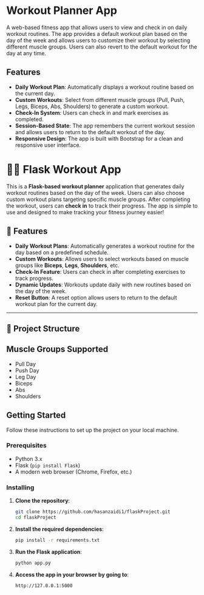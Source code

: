 # Workout Planner App

A web-based fitness app that allows users to view and check in on daily workout routines. The app provides a default workout plan based on the day of the week and allows users to customize their workout by selecting different muscle groups. Users can also revert to the default workout for the day at any time.

## Features

- **Daily Workout Plan**: Automatically displays a workout routine based on the current day.
- **Custom Workouts**: Select from different muscle groups (Pull, Push, Legs, Biceps, Abs, Shoulders) to generate a custom workout.
- **Check-In System**: Users can check in and mark exercises as completed.
- **Session-Based State**: The app remembers the current workout session and allows users to return to the default workout of the day.
- **Responsive Design**: The app is built with Bootstrap for a clean and responsive user interface.

# 🏋️‍♂️ Flask Workout App

This is a **Flask-based workout planner** application that generates daily workout routines based on the day of the week. Users can also choose custom workout plans targeting specific muscle groups. After completing the workout, users can **check in** to track their progress. The app is simple to use and designed to make tracking your fitness journey easier!

## 🚀 Features
- **Daily Workout Plans**: Automatically generates a workout routine for the day based on a predefined schedule.
- **Custom Workouts**: Allows users to select workouts based on muscle groups like **Biceps**, **Legs**, **Shoulders**, etc.
- **Check-In Feature**: Users can check in after completing exercises to track progress.
- **Dynamic Updates**: Workouts update daily with new routines based on the day of the week.
- **Reset Button**: A reset option allows users to return to the default workout plan for the current day.

---

## 📂 Project Structure



## Muscle Groups Supported

- Pull Day
- Push Day
- Leg Day
- Biceps
- Abs
- Shoulders

## Getting Started

Follow these instructions to set up the project on your local machine.

### Prerequisites

- Python 3.x
- Flask (`pip install Flask`)
- A modern web browser (Chrome, Firefox, etc.)

### Installing

1. **Clone the repository**:

   ```bash
   git clone https://github.com/hasanzaidi1/flaskProject.git
   cd flaskProject
2. **Install the required dependencies**:
   
   ```bash
   pip install -r requirements.txt
3. **Run the Flask application**:

   ```bash
   python app.py

4. **Access the app in your browser by going to**:

   ```bash
   http://127.0.0.1:5000

